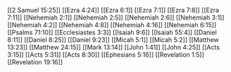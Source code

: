 [[2 Samuel 15:25]]
[[Ezra 4:24]]
[[Ezra 6:1]]
[[Ezra 7:1]]
[[Ezra 7:8]]
[[Ezra 7:11]]
[[Nehemiah 2:1]]
[[Nehemiah 2:5]]
[[Nehemiah 2:6]]
[[Nehemiah 3:1]]
[[Nehemiah 4:2]]
[[Nehemiah 4:8]]
[[Nehemiah 4:16]]
[[Nehemiah 6:15]]
[[Psalms 71:10]]
[[Ecclesiastes 3:3]]
[[Isaiah 9:6]]
[[Isaiah 55:4]]
[[Daniel 8:11]]
[[Daniel 8:25]]
[[Daniel 9:23]]
[[Micah 5:1]]
[[Micah 5:2]]
[[Matthew 13:23]]
[[Matthew 24:15]]
[[Mark 13:14]]
[[John 1:41]]
[[John 4:25]]
[[Acts 3:15]]
[[Acts 5:31]]
[[Acts 8:30]]
[[Ephesians 5:16]]
[[Revelation 1:5]]
[[Revelation 19:16]]
